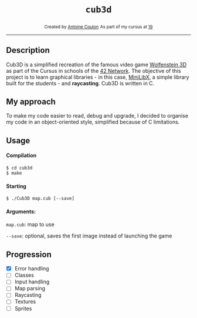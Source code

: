 <h1 align="center"><code>cub3d</code></h1>

<div align="center">
	<sub>Created by <a href="https://antoinecoulon.com/">Antoine Coulon</a></sub>
	<sub>As part of my cursus at <a href="https://s19.be/">19</a></sub>
</div>

---

## Description

Cub3D is a simplified recreation of the famous video game [Wolfenstein 3D](https://en.wikipedia.org/wiki/Wolfenstein_3D) as part of the Cursus in schools of the [42 Network](https://www.42.fr/42-network/). The objective of this project is to learn graphical libraries - in this case, [MiniLibX](https://github.com/pbondoer/MinilibX), a simple library built for the students - and **raycasting**. Cub3D is written in C.

## My approach

To make my code easier to read, debug and upgrade, I decided to organise my code in an object-oriented style, simplified because of C limitations.

## Usage

#### Compilation
```shell
$ cd cub3d
$ make
```

#### Starting
```shell
$ ./Cub3D map.cub [--save]
```

#### Arguments:
`map.cub`: map to use

`--save`: optional, saves the first image instead of launching the game

## Progression 

- [x] Error handling
- [ ] Classes
- [ ] Input handling
- [ ] Map parsing
- [ ] Raycasting
- [ ] Textures
- [ ] Sprites

